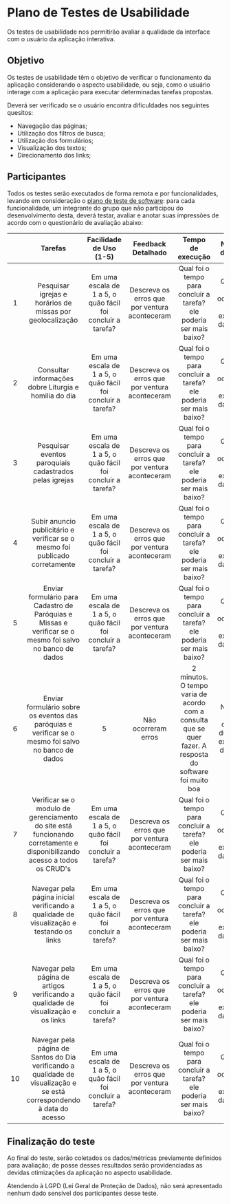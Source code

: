 # Plano de Testes de Usabilidade

Os testes de usabilidade nos permitirão avaliar a qualidade da interface com o usuário da aplicação interativa.

## Objetivo

Os testes de usabilidade têm o objetivo de verificar o funcionamento da aplicação considerando o aspecto usabilidade, ou seja, como o usuário interage com a aplicação para executar determinadas tarefas propostas.

Deverá ser verificado se o usuário encontra dificuldades nos seguintes quesitos:

- Navegação das páginas;
- Utilização dos filtros de busca;
- Utilização dos formulários;
- Visualização dos textos;
- Direcionamento dos links;

## Participantes

Todos os testes serão executados de forma remota e por funcionalidades, levando em consideração o  <a href="08-Plano de Testes de Software.md">plano de teste de software</a>: para cada funcionalidade, um integrante do grupo que não participou do desenvolvimento desta, deverá testar, avaliar e anotar suas impressões de acordo com o questionário de avaliação abaixo:

| | **Tarefas** | **Facilidade de Uso (1-5)** | **Feedback Detalhado** | **Tempo de execução** | **Número de Erros** |
| :---: | :---: | :---: | :---: | :---: | :---: |
| 1 | Pesquisar igrejas e horários de missas por geolocalização | Em uma escala de 1 a 5, o quão fácil foi concluir a tarefa? | Descreva os erros que por ventura aconteceram | Qual foi o tempo para concluir a tarefa? ele poderia ser mais baixo? | Quantos erros ocorreram na execução da tarefa? |
| 2 | Consultar informações dobre Liturgia e homilia do dia | Em uma escala de 1 a 5, o quão fácil foi concluir a tarefa? | Descreva os erros que por ventura aconteceram | Qual foi o tempo para concluir a tarefa? ele poderia ser mais baixo? | Quantos erros ocorreram na execução da tarefa? |
| 3 | Pesquisar eventos paroquiais cadastrados pelas igrejas | Em uma escala de 1 a 5, o quão fácil foi concluir a tarefa? | Descreva os erros que por ventura aconteceram | Qual foi o tempo para concluir a tarefa? ele poderia ser mais baixo? | Quantos erros ocorreram na execução da tarefa? |
| 4 | Subir anuncio publicitário e verificar se o mesmo foi publicado corretamente | Em uma escala de 1 a 5, o quão fácil foi concluir a tarefa? | Descreva os erros que por ventura aconteceram | Qual foi o tempo para concluir a tarefa? ele poderia ser mais baixo? | Quantos erros ocorreram na execução da tarefa? |
| 5 | Enviar formulário para Cadastro de Paróquias e Missas e verificar se o mesmo foi salvo no banco de dados | Em uma escala de 1 a 5, o quão fácil foi concluir a tarefa? | Descreva os erros que por ventura aconteceram | Qual foi o tempo para concluir a tarefa? ele poderia ser mais baixo? | Quantos erros ocorreram na execução da tarefa? |
| 6 | Enviar formulário sobre os eventos das paróquias e verificar se o mesmo foi salvo no banco de dados | 5 | Não ocorreram erros | 2 minutos. O tempo varia de acordo com a consulta que se quer fazer. A resposta do software foi muito boa | Nenhum erro ocorreu durante a execução da tarefa |
| 7 | Verificar se o modulo de gerenciamento do site está funcionando corretamente e disponibilizando acesso a todos os CRUD's | Em uma escala de 1 a 5, o quão fácil foi concluir a tarefa? | Descreva os erros que por ventura aconteceram | Qual foi o tempo para concluir a tarefa? ele poderia ser mais baixo? | Quantos erros ocorreram na execução da tarefa? |
| 8 | Navegar pela página inícial verificando a qualidade de visualização e testando os links | Em uma escala de 1 a 5, o quão fácil foi concluir a tarefa? | Descreva os erros que por ventura aconteceram | Qual foi o tempo para concluir a tarefa? ele poderia ser mais baixo? | Quantos erros ocorreram na execução da tarefa? |
| 9 | Navegar pela página de artigos verificando a qualidade de visualização e os links | Em uma escala de 1 a 5, o quão fácil foi concluir a tarefa? | Descreva os erros que por ventura aconteceram | Qual foi o tempo para concluir a tarefa? ele poderia ser mais baixo? | Quantos erros ocorreram na execução da tarefa? |
| 10 | Navegar pela página de Santos do Dia verificando a qualidade de visualização e se está correspondendo à data do acesso | Em uma escala de 1 a 5, o quão fácil foi concluir a tarefa? | Descreva os erros que por ventura aconteceram | Qual foi o tempo para concluir a tarefa? ele poderia ser mais baixo? | Quantos erros ocorreram na execução da tarefa? |

## Finalização do teste
Ao final do teste, serão coletados os dados/métricas previamente definidos para avaliação; de posse desses resultados serão providenciadas as devidas otimizações da aplicação no aspecto usabilidade. 

Atendendo à LGPD (Lei Geral de Proteção de Dados), não será apresentado nenhum dado sensível dos participantes desse teste.



